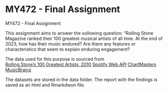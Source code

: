 # MY472 - Final Assignment
MY472 - Final Assignment

This assignment aims to answer the sollowing question:
“Rolling Stone Magazine ranked their 100 greatest musical artists of all time. At the end of 2023, how has their music endured? Are there any features or characteristics that seem to explain enduring engagement?

The data used for this purpose is sourced from       
[Rolling Stone’s 100 Greatest Artists, 2010](https://www.rollingstone.com/music/music-lists/100-greatest-artists-147446/)
[Spotify Web API](https://developer.spotify.com/documentation/web-api)
[ChartMasters](https://chartmasters.org/spotify-most-popular-artists/)
[MusicBrainz](https://musicbrainz.org/)

The datasets are stored in the data folder. The report with the findings is saved as an html and Rmarkdwon file.
